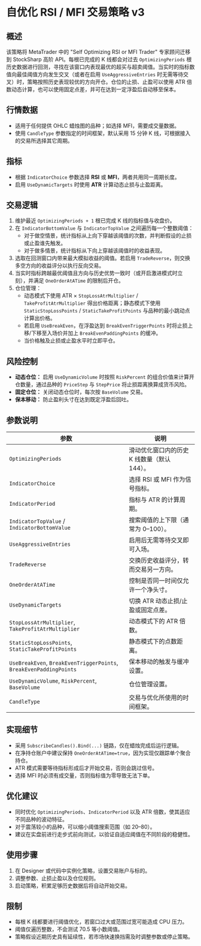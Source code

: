 # 自优化 RSI / MFI 交易策略 v3

## 概述
该策略将 MetaTrader 中的 "Self Optimizing RSI or MFI Trader" 专家顾问迁移到 StockSharp 高阶 API。每根已完成的 K 线都会对过去 `OptimizingPeriods` 根历史数据进行回测，寻找在该窗口内表现最优的超买与超卖阈值。当实时的指标数值向最佳阈值方向发生交叉（或者在启用 `UseAggressiveEntries` 时无需等待交叉）时，策略按照历史表现较优的方向开仓。仓位的止损、止盈可以使用 ATR 倍数动态计算，也可以使用固定点差，并可在达到一定浮盈后自动移至保本。

## 行情数据
- 适用于任何提供 OHLC 蜡烛图的品种；如选择 MFI，需要成交量数据。
- 使用 `CandleType` 参数指定的时间框架，默认采用 15 分钟 K 线，可根据接入的交易所选择其它周期。

## 指标
- 根据 `IndicatorChoice` 参数选择 **RSI** 或 **MFI**，两者共用同一周期长度。
- 启用 `UseDynamicTargets` 时使用 **ATR** 计算动态止损与止盈距离。

## 交易逻辑
1. 维护最近 `OptimizingPeriods + 1` 根已完成 K 线的指标值与收盘价。
2. 在 `IndicatorBottomValue` 与 `IndicatorTopValue` 之间遍历每一个整数阈值：
   - 对于做空情景，统计指标从上向下穿越该阈值的次数，并判断假设的止损或止盈谁先触发。
   - 对于做多情景，统计指标从下向上穿越该阈值时的收益表现。
3. 选取在回测窗口内带来最大模拟收益的阈值。若启用 `TradeReverse`，则交换多空方向的收益评分以执行反向交易。
4. 当实时指标跨越最优阈值且方向与历史优势一致时（或开启激进模式时立刻），并满足 `OneOrderAtATime` 的限制后开仓。
5. 仓位管理：
   - 动态模式下使用 ATR × `StopLossAtrMultiplier` / `TakeProfitAtrMultiplier` 得出价格距离；静态模式下使用 `StaticStopLossPoints` / `StaticTakeProfitPoints` 与品种的最小跳动点计算出价格。
   - 若启用 `UseBreakEven`，在浮盈达到 `BreakEvenTriggerPoints` 时将止损上移/下移至入场价并加上 `BreakEvenPaddingPoints` 的缓冲。
   - 当价格触及止损或止盈水平时立即平仓。

## 风险控制
- **动态仓位：** 启用 `UseDynamicVolume` 时按照 `RiskPercent` 的组合价值来计算开仓数量，通过品种的 `PriceStep` 与 `StepPrice` 将止损距离换算成货币风险。
- **固定仓位：** 关闭动态仓位时，每次按 `BaseVolume` 交易。
- **保本移动：** 防止盈利头寸在达到既定浮盈后回吐。

## 参数说明
| 参数 | 说明 |
|------|------|
| `OptimizingPeriods` | 滑动优化窗口内的历史 K 线数量（默认 144）。 |
| `IndicatorChoice` | 选择 RSI 或 MFI 作为信号指标。 |
| `IndicatorPeriod` | 指标与 ATR 的计算周期。 |
| `IndicatorTopValue` / `IndicatorBottomValue` | 搜索阈值的上下限（通常为 0–100）。 |
| `UseAggressiveEntries` | 启用后无需等待交叉即可入场。 |
| `TradeReverse` | 交换历史收益评分，转而交易另一方向。 |
| `OneOrderAtATime` | 控制是否同一时间仅允许一个净头寸。 |
| `UseDynamicTargets` | 切换 ATR 动态止损/止盈或固定点差。 |
| `StopLossAtrMultiplier`, `TakeProfitAtrMultiplier` | 动态模式下的 ATR 倍数。 |
| `StaticStopLossPoints`, `StaticTakeProfitPoints` | 静态模式下的点数距离。 |
| `UseBreakEven`, `BreakEvenTriggerPoints`, `BreakEvenPaddingPoints` | 保本移动的触发与缓冲设置。 |
| `UseDynamicVolume`, `RiskPercent`, `BaseVolume` | 仓位管理设置。 |
| `CandleType` | 交易与优化所使用的时间框架。 |

## 实现细节
- 采用 `SubscribeCandles().Bind(...)` 链路，仅在蜡烛完成后运行逻辑。
- 在净持仓账户中建议保持 `OneOrderAtATime=true`，因为实现仅跟踪单个聚合持仓。
- ATR 模式需要等待指标形成后才开始交易，否则会跳过信号。
- 选择 MFI 时必须有成交量，否则指标值为零导致无法下单。

## 优化建议
- 同时优化 `OptimizingPeriods`、`IndicatorPeriod` 以及 ATR 倍数，使其适应不同品种的波动特征。
- 对于震荡较小的品种，可以缩小阈值搜索范围（如 20–80）。
- 建议在实盘前进行走步式前向测试，以验证自适应阈值在不同阶段的稳健性。

## 使用步骤
1. 在 Designer 或代码中实例化策略，设置交易账户与标的。
2. 调整参数、止损止盈以及仓位规则。
3. 启动策略，积累足够历史数据后将自动开始交易。

## 限制
- 每根 K 线都要进行阈值优化，若窗口过大或范围过宽可能造成 CPU 压力。
- 阈值仅遍历整数，不会测试 70.5 等小数阈值。
- 策略假设近期历史具有延续性，若市场快速换挡需及时调整参数或停止策略。
